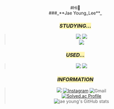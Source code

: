 <div align="center">
#Hi👋 <br>
###_**Jae Young_Lee**_ 

### <span style='background-color:#fff5b1'> *_STUDYING..._*
><img src="https://img.shields.io/badge/Python-3766AB?style=for-the-badge&logo=Python&logoColor=white"/></a>
><img src="https://img.shields.io/badge/MySQL-4479A1?style=for-the-badge&logo=MySQL&logoColor=white"/></a></br>
<img src="https://img.shields.io/badge/Visual Studio Code-007ACC?style=for-the-badge&logo=Visual Studio Code&logoColor=white"/></a><br/>
### <span style='background-color:#fff5b1'> *_USED..._*
><img src="https://img.shields.io/badge/Arduino-00979D?style=for-the-badge&logo=Arduino&logoColor=black"/></a>
><img src="https://img.shields.io/badge/Autodesk-0696D7?style=for-the-badge&logo=Autodesk&logoColor=yellow"/></a>
### <span style='background-color:#fff5b1'> *_INFORMATION_*
><a href="https://www.notion.so/9ec0de93c06b4404a53795207064082c?v=02343f7e501241d1937f252640b685b4" target="_blank"><img src="https://img.shields.io/badge/Notion-%23000000.svg?style=for-the-badge&logo=notion&logoColor=white"/></a>
[![Instagram](https://img.shields.io/badge/jae0.02-%23E4405F.svg?style=for-the-badge&logo=Instagram&logoColor=white)](https://www.instagram.com/jae0.02/)
![Gmail](https://img.shields.io/badge/boutljy@gmail.com-D14836?style=for-the-badge&logo=gmail&logoColor=white)</br>
 [![Solved.ac Profile](http://mazassumnida.wtf/api/generate_badge?boj=boutljy0407)](https://solved.ac/boutljy0407)<br/>
![jae young's GitHub stats](https://github-readme-stats.vercel.app/api?username=dd-jero&show_icons=true&theme=highcontrast)
</div>
